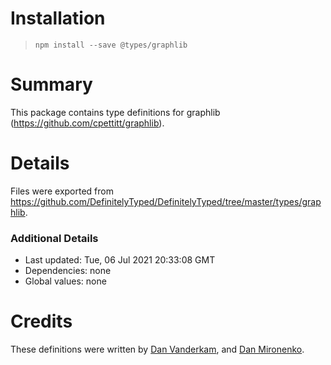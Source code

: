 # Installation
> `npm install --save @types/graphlib`

# Summary
This package contains type definitions for graphlib (https://github.com/cpettitt/graphlib).

# Details
Files were exported from https://github.com/DefinitelyTyped/DefinitelyTyped/tree/master/types/graphlib.

### Additional Details
 * Last updated: Tue, 06 Jul 2021 20:33:08 GMT
 * Dependencies: none
 * Global values: none

# Credits
These definitions were written by [Dan Vanderkam](http://danvk.org/), and [Dan Mironenko](wolfson@bracketedrebels.com).
